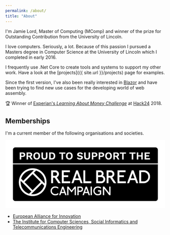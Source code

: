 ```yaml
---
permalink: /about/
title: "About"
---
```


I'm Jamie Lord, Master of Computing (MComp) and winner of the prize for Outstanding Contribution from the University of Lincoln.

I love computers. Seriously, a lot. Because of this passion I pursued a Masters degree in Computer Science at the University of Lincoln which I completed in early 2016.

I frequently use .Net Core to create tools and systems to support my other work. Have a look at the [projects]({{ site.url }}/projects) page for examples.

Since the first version, I've also been really interested in [Blazor](https://blazor.net/) and have been trying to find new use cases for the developing world of web assembly.

🏆 Winner of [Experian's _Learning About Money Challenge_](https://www.hack24.co.uk/blog/the-experian-learning-about-money-challenge) at [Hack24](https://www.hack24.co.uk/) 2018.

## Memberships

I'm a current member of the following organisations and societies.

[![Real Bread Campaign](/assets/img/RBC_proud_banner_black_bg.png)](https://www.sustainweb.org/realbread/)

- [European Alliance for Innovation](http://eai.eu/)
- [The Institute for Computer Sciences, Social Informatics and Telecommunications Engineering](http://icst.org/)
